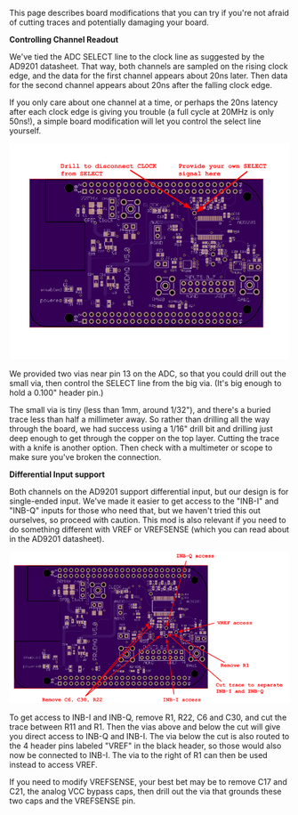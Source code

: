 This page describes board modifications that you can try if you're not afraid of cutting traces and potentially damaging your board.

**Controlling Channel Readout**

We've tied the ADC SELECT line to the clock line as suggested by the AD9201 datasheet.  That way, both channels are sampled on the rising clock edge, and the data for the first channel appears about 20ns later.  Then data for the second channel appears about 20ns after the falling clock edge.

If you only care about one channel at a time, or perhaps the 20ns latency after each clock edge is giving you trouble (a full cycle at 20MHz is only 50ns!), a simple board modification will let you control the select line yourself.

![Channel Readout Modification Diagram](channel_readout_modification.png?raw=true "Modifying the board for channel readout control")

We provided two vias near pin 13 on the ADC, so that you could drill out the small via, then control the SELECT line from the big via.  (It's big enough to hold a 0.100" header pin.)

The small via is tiny (less than 1mm, around 1/32"), and there's a buried trace less than half a millimeter away.  So rather than drilling all the way through the board, we had success using a 1/16" drill bit and drilling just deep enough to get through the copper on the top layer.  Cutting the trace with a knife is another option.  Then check with a multimeter or scope to make sure you've broken the connection.  

**Differential Input support**

Both channels on the AD9201 support differential input, but our design is for single-ended input.  We've made it easier to get access to the "INB-I" and "INB-Q" inputs for those who need that, but we haven't tried this out ourselves, so proceed with caution.  This mod is also relevant if you need to do something different with VREF or VREFSENSE (which you can read about in the AD9201 datasheet).

![Differential Input Modification Diagram](differential_input_modification.png?raw=true "Modifying the board for differential input")

To get access to INB-I and INB-Q, remove R1, R22, C6 and C30, and cut the trace between R11 and R1.  Then the vias above and below the cut will give you direct access to INB-Q and INB-I.  The via below the cut is also routed to the 4 header pins labeled "VREF" in the black header, so those would also now be connected to INB-I.  The via to the right of R1 can then be used instead to access VREF.

If you need to modify VREFSENSE, your best bet may be to remove C17 and C21, the analog VCC bypass caps, then drill out the via that grounds these two caps and the VREFSENSE pin.
